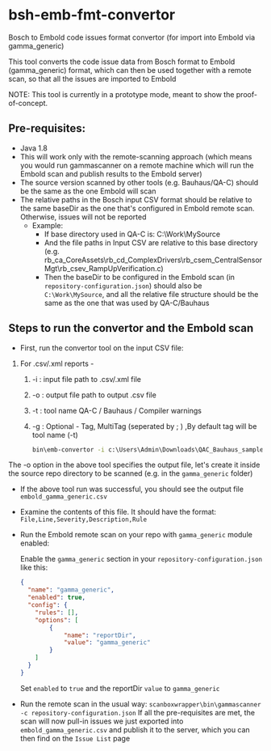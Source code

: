 # bsh-emb-fmt-convertor
Bosch to Embold code issues format convertor (for import into Embold via gamma_generic)

This tool converts the code issue data from Bosch format to Embold (gamma_generic) format, which can then be used together with a remote scan, so that all the issues are imported to Embold


NOTE: This tool is currently in a prototype mode, meant to show the proof-of-concept.

## Pre-requisites:
- Java 1.8
- This will work only with the remote-scanning approach (which means you would run gammascanner on a remote machine which will run the Embold scan and publish results to the Embold server)
- The source version scanned by other tools (e.g. Bauhaus/QA-C) should be the same as the one Embold will scan
- The relative paths in the Bosch input CSV format should be relative to the same baseDir as the one that's configured in Embold remote scan. Otherwise, issues will not be reported
    - Example:
        - If base directory used in QA-C is: C:\Work\MySource
        - And the file paths in Input CSV are relative to this base directory (e.g. rb_ca_CoreAssets\rb_cd_ComplexDrivers\rb_csem_CentralSensorMgt\rb_csev_RampUpVerification.c)
        - Then the baseDir to be configured in the Embold scan (in `repository-configuration.json`) should also be `C:\Work\MySource`, and all the relative file structure should be the same as the one that was used by QA-C/Bauhaus
    
## Steps to run the convertor and the Embold scan
- First, run the convertor tool on the input CSV file:
1. For .csv/.xml reports - 
   1. -i : input file path to .csv/.xml file
   2. -o : output file path to output .csv file
   3. -t : tool name QA-C / Bauhaus / Compiler warnings
   4. -g : Optional - Tag, MultiTag (seperated by ; ) ,By default tag will be tool name (-t)

       ```bat
       bin\emb-convertor -i c:\Users\Admin\Downloads\QAC_Bauhaus_sample_findings.csv -o c:\Users\Admin\source\repos\BoschImport\gamma_generic\embold_gamma_generic.csv -t QA-C 
       ```
  The -o option in the above tool specifies the output file, let's create it inside the source repo directory to be scanned (e.g. in the `gamma_generic` folder)
- If the above tool run was successful, you should see the output file `embold_gamma_generic.csv`
- Examine the contents of this file. It should have the format: `File,Line,Severity,Description,Rule`
- Run the Embold remote scan on your repo with `gamma_generic` module enabled:
  
    Enable the `gamma_generic` section in your `repository-configuration.json` like this:
    ```json
    {
      "name": "gamma_generic",
      "enabled": true,
      "config": {
        "rules": [],
        "options": [
            {
                "name": "reportDir",
                "value": "gamma_generic"
            }
        ]
      }
    }
    ```
    Set `enabled` to `true` and the reportDir `value` to `gamma_generic`
- Run the remote scan in the usual way:
    `scanboxwrapper\bin\gammascanner -c repository-configuration.json`
  If all the pre-requisites are met, the scan will now pull-in issues we just exported into `embold_gamma_generic.csv` and publish it to the server, which you can then find on the `Issue List` page


